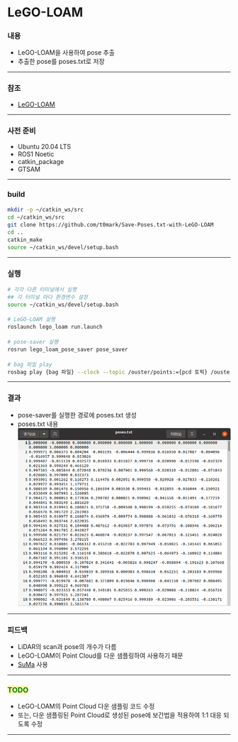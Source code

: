 # LeGO-LOAM
### 내용
- LeGO-LOAM을 사용하여 pose 추출
- 추출한 pose를 poses.txt로 저장
---
### 참조
- [LeGO-LOAM](https://github.com/RobustFieldAutonomyLab/LeGO-LOAM.git)
---
### 사전 준비
- Ubuntu 20.04 LTS
- ROS1 Noetic
- catkin_package
- GTSAM
---
### build
``` bash
mkdir -p ~/catkin_ws/src
cd ~/catkin_ws/src
git clone https://github.com/t0mark/Save-Poses.txt-with-LeGO-LOAM
cd ..
catkin_make
source ~/catkin_ws/devel/setup.bash
```
---
### 실행
``` bash
# 각각 다른 터미널에서 실행
## 각 터미널 마다 환경변수 설정
source ~/catkin_ws/devel/setup.bash

# LeGO-LOAM 실행
roslaunch lego_loam run.launch

# pose-saver 실행
rosrun lego_loam_pose_saver pose_saver

# bag 파일 play
rosbag play {bag 파일} --clock --topic /ouster/points:={pcd 토픽} /ouster/imu:={imu 토픽}
```
---
### 결과
- pose-saver를 실행한 경로에 poses.txt 생성
- poses.txt 내용  
    ![image](./lego_loam_pose_saver/img/pose.png)
---
### 피드백
- LiDAR의 scan과 pose의 개수가 다름
- LeGO-LOAM이 Point Cloud를 다운 샘플링하여 사용하기 때문
- [SuMa](https://github.com/jbehley/SuMa) 사용
---
### <span style="background-color:#fff5b1"><span style="color:green"> TODO </span></span>
- LeGO-LOAM의 Point Cloud 다운 샘플링 코드 수정
- 또는, 다운 샘플링된 Point Cloud로 생성된 pose에 보간법을 적용하여 1:1 대응 되도록 수정
---
